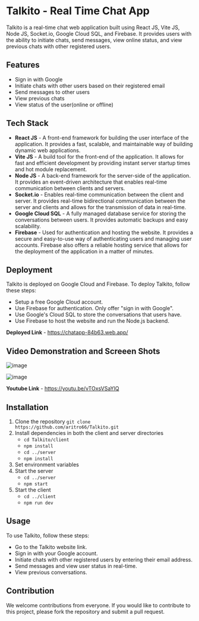 # Talkito - Real Time Chat App
Talkito is a real-time chat web application built using React JS, Vite JS, Node JS, Socket.io, Google Cloud SQL, and Firebase. It provides users with the ability to initiate chats, send messages, view online status, and view previous chats with other registered users.

## Features
* Sign in with Google
* Initiate chats with other users based on their registered email
* Send messages to other users
* View previous chats
* View status of the user(online or offline)

## Tech Stack
* **React JS** - A front-end framework for building the user interface of the application. It provides a fast, scalable, and maintainable way of building dynamic web applications.
* **Vite JS** - A build tool for the front-end of the application. It allows for fast and efficient development by providing instant server startup times and hot module replacement.
* **Node JS** - A back-end framework for the server-side of the application. It provides an event-driven architecture that enables real-time communication between clients and servers.
* **Socket.io** - Enables real-time communication between the client and server. It provides real-time bidirectional communication between the server and clients and allows for the transmission of data in real-time.
* **Google Cloud SQL** - A fully managed database service for storing the conversations between users. It provides automatic backups and easy scalability.
* **Firebase** - Used for authentication and hosting the website. It provides a secure and easy-to-use way of authenticating users and managing user accounts. Firebase also offers a reliable hosting service that allows for the deployment of the application in a matter of minutes.

## Deployment
Talkito is deployed on Google Cloud and Firebase. To deploy Talkito, follow these steps:
* Setup a free Google Cloud account.
* Use Firebase for authentication. Only offer "sign in with Google".
* Use Google's Cloud SQL to store the conversations that users have.
* Use Firebase to host the website and run the Node.js backend.

**Deployed Link** - https://chatapp-84b63.web.app/

## Video Demonstration and Screeen Shots
![image](https://github.com/aritro66/Talkito/assets/78261928/650e8c16-0b0b-4aa0-b0cc-f48b17e0b250)

![image](https://github.com/aritro66/Talkito/assets/78261928/04047bca-7be1-4140-a00b-f75b9e33199b)

**Youtube Link** - https://youtu.be/vTOxsVSaYlQ

## Installation
1. Clone the repository `git clone https://github.com/aritro66/Talkito.git`
2. Install dependencies in both the client and server directories 
    * `cd Talkito/client`
    * `npm install`
    * `cd ../server`
    * `npm install`
3. Set environment variables
4. Start the server 
    * `cd ../server`
    * `npm start`
5. Start the client 
    * `cd ../client`
    * `npm run dev`

## Usage
To use Talkito, follow these steps:

* Go to the Talkito website link.
* Sign in with your Google account.
* Initiate chats with other registered users by entering their email address.
* Send messages and view user status in real-time.
* View previous conversations.

## Contribution
We welcome contributions from everyone. If you would like to contribute to this project, please fork the repository and submit a pull request.

